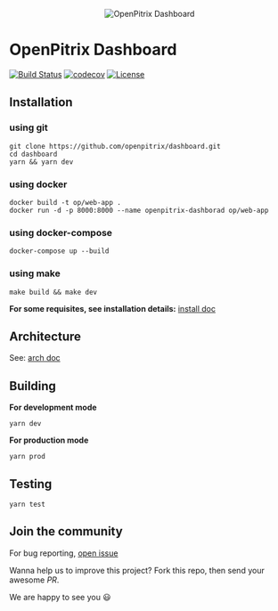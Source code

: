 <p align="center"><img src="https://raw.githubusercontent.com/openpitrix/openpitrix/master/docs/images/logo.png" alt="OpenPitrix Dashboard"></p>

# OpenPitrix Dashboard

[![Build Status](https://travis-ci.org/openpitrix/dashboard.svg)](https://travis-ci.org/openpitrix/dashboard)
[![codecov](https://codecov.io/gh/openpitrix/dashboard/branch/master/graph/badge.svg)](https://codecov.io/gh/openpitrix/dashboard)
[![License](http://img.shields.io/badge/license-apache%20v2-blue.svg)](./LICENSE)

## Installation

### using git

```shell
git clone https://github.com/openpitrix/dashboard.git
cd dashboard
yarn && yarn dev
```

### using docker

```shell
docker build -t op/web-app .
docker run -d -p 8000:8000 --name openpitrix-dashborad op/web-app
```

### using docker-compose

```shell
docker-compose up --build
```

### using make

```shell
make build && make dev
```

**For some requisites, see installation details:** [install doc](./docs/install.md)

## Architecture

See: [arch doc](./docs/arch.md)

## Building

**For development mode**

```shell
yarn dev
```

**For production mode**

```shell
yarn prod
```

## Testing

```shell
yarn test
```

## Join the community

For bug reporting, [open issue](https://github.com/openpitrix/dashboard/issues/new)

Wanna help us to improve this project? Fork this repo, then send your awesome *PR*.

We are happy to see you :smiley:
